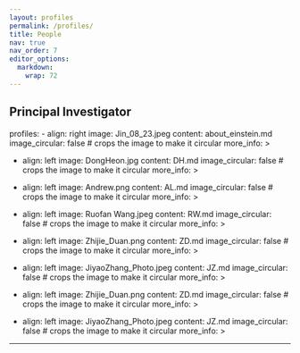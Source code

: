 ```yaml
---
layout: profiles
permalink: /profiles/
title: People
nav: true
nav_order: 7
editor_options:
  markdown:
    wrap: 72
---
```


## Principal Investigator

profiles: - align: right image: Jin_08_23.jpeg content:
about_einstein.md image_circular: false \# crops the image to make it
circular more_info: \>

- align: left image: DongHeon.jpg content: DH.md image_circular: false
  \# crops the image to make it circular more_info: \>

- align: left image: Andrew.png content: AL.md image_circular: false
  \# crops the image to make it circular more_info: \>

- align: left image: Ruofan Wang.jpeg content: RW.md image_circular:
  false \# crops the image to make it circular more_info: \>

- align: left image: Zhijie_Duan.png content: ZD.md image_circular:
  false \# crops the image to make it circular more_info: \>

- align: left image: JiyaoZhang_Photo.jpeg content: JZ.md
  image_circular: false \# crops the image to make it circular
  more_info: \>

- align: left image: Zhijie_Duan.png content: ZD.md image_circular:
  false \# crops the image to make it circular more_info: \>

- align: left image: JiyaoZhang_Photo.jpeg content: JZ.md
  image_circular: false \# crops the image to make it circular
  more_info: \>

---
